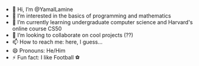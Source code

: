 - 👋 Hi, I’m @YamalLamine
- 👀 I’m interested in the basics of programming and mathematics
- 🌱 I’m currently learning undergraduate computer science and Harvard's online course CS50
- 💞️ I’m looking to collaborate on cool projects (??)
- 📫 How to reach me: here, I guess...
- 😄 Pronouns: He/Him
- ⚡ Fun fact: I like Football ⚽

<!---
YamalLamine/YamalLamine is a ✨ special ✨ repository because its `README.md` (this file) appears on your GitHub profile.
You can click the Preview link to take a look at your changes.
--->
